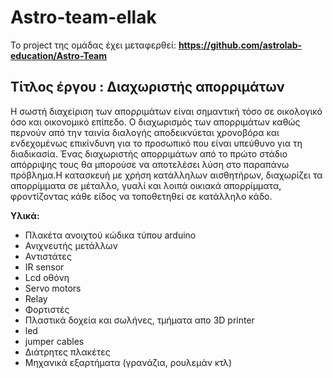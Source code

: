 # Astro-team-ellak

To project της ομάδας έχει μεταφερθεί: **https://github.com/astrolab-education/Astro-Team**

## Τίτλος έργου : Διαχωριστής απορριμάτων
Η σωστή διαχείριση των απορριμάτων είναι σημαντική τόσο σε οικολογικό όσο και οικονομικό επίπεδο. Ο διαχωρισμός των απορριμάτων καθώς περνούν από την ταινία διαλογής αποδεικνύεται χρονοβόρα και ενδεχομένως επικίνδυνη για το προσωπικό που είναι υπεύθυνο για τη διαδικασία. Ένας διαχωριστής απορριμάτων από το πρώτο στάδιο απόρριψης τους θα μπορούσε να αποτελέσει λύση στο παραπάνω πρόβλημα.Η κατασκευή με χρήση κατάλληλων αισθητήρων, διαχωρίζει τα απορρίμματα σε μέταλλο, γυαλί και λοιπά οικιακά απορρίμματα, φροντίζοντας κάθε είδος να τοποθετηθεί σε κατάλληλο κάδο. 

**Υλικά:**
- Πλακέτα ανοιχτού κώδικα τύπου arduino
- Ανιχνευτής μετάλλων
- Αντιστάτες
- IR sensor
- Lcd οθόνη
- Servo motors
- Relay
- Φορτιστές
- Πλαστικά δοχεία και σωλήνες, τμήματα απο 3D printer
- led
- jumper cables
- Διάτρητες πλακέτες
- Μηχανικά εξαρτήματα (γρανάζια, ρουλεμάν κτλ)
